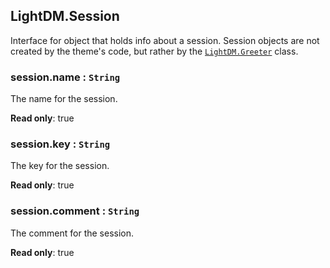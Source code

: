 <a id="LightDM_Session"></a>

## LightDM.Session
Interface for object that holds info about a session. Session objects are not
created by the theme's code, but rather by the [`LightDM.Greeter`](Greeter) class.

<a id="LightDM_Session-name"></a>

### session.name : <code>String</code>
The name for the session.

**Read only**: true  
<a id="LightDM_Session-key"></a>

### session.key : <code>String</code>
The key for the session.

**Read only**: true  
<a id="LightDM_Session-comment"></a>

### session.comment : <code>String</code>
The comment for the session.

**Read only**: true  
